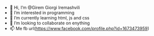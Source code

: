 - 👋 Hi, I’m @Girem Giorgi Iremashvili
- 👀 I’m interested in programming
- 🌱 I’m currently learning html, js and css
- 💞️ I’m looking to collaborate on enything
- 📫 Me fb url(https://www.facebook.com/profile.php?id=1673473959)

<!---
Girem/Giorgi is a ✨ special ✨ repository because its `README.md` (this file) appears on your GitHub profile.
You can click the Preview link to take a look at your changes.
--->
